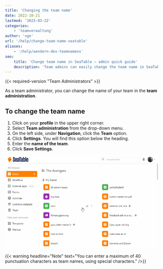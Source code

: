 ```yaml
---
title: 'Changing the team name'
date: 2022-10-21
lastmod: '2023-03-22'
categories:
    - 'teamverwaltung'
author: 'vge'
url: '/help/change-team-name-seatable'
aliases:
    - '/help/aendern-des-teamnamens'
seo:
    title: 'Change team name in SeaTable – admin quick guide'
    description: 'Team admins can easily change the team name in SeaTable. Step-by-step instructions and what to consider for a successful rename.'
---
```


{{< required-version "Team Administrators" >}}

As a team administrator, you can change the name of your team in the **team administration**.

## To change the team name

1. Click on your **profile** in the upper right corner.
2. Select **Team administration** from the drop-down menu.
3. On the left side, under **Navigation**, click the **Team** option.
4. Click **Settings**. You will find this option below the heading.
5. Enter the **name of the team**.
6. Click **Save Settings**.

![Changing the team name](images/aendern-des-teamnamens.gif)

{{< warning  headline="Note"  text="You can enter a maximum of 40 punctuation characters as team names, using special characters." />}}
